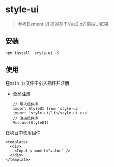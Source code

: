 # style-ui
>  参考Element UI 造的基于Vue2.x的前端UI框架

## 安装
```
npm install  style-ui -S
```

## 使用
在`main.js`文件中引入插件并注册
- 全局注册
  ```
  // 导入组件库
  import StyleUI from 'style-ui'
  import 'style-ui/lib/style-ui.css'
  // 注册组件库
  Vue.use(StyleUI)
  ```
  
 在项目中使用组件
```
<template>
  <div>
    <Input v-model="value" />
  </div>
</template>
```
